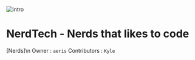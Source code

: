 ![intro](https://a.pomfe.co/algfld.png)

# NerdTech - Nerds that likes to code

[Nerds]\n
Owner : `aeris`
Contributors : `Kyle`

